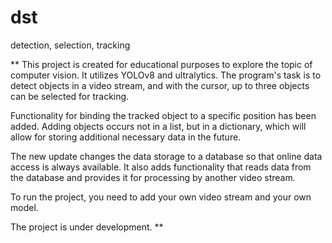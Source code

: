 # dst
detection, selection, tracking



**
This project is created for educational purposes to explore the topic of computer vision. It utilizes YOLOv8 and ultralytics. The program's task is to detect objects in a video stream, and with the cursor, up to three objects can be selected for tracking.

Functionality for binding the tracked object to a specific position has been added. Adding objects occurs not in a list, but in a dictionary, which will allow for storing additional necessary data in the future.

The new update changes the data storage to a database so that online data access is always available. It also adds functionality that reads data from the database and provides it for processing by another video stream.

To run the project, you need to add your own video stream and your own model.

The project is under development.
**
